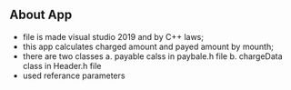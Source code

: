 ## About App
- file is made visual studio 2019 and by C++ laws;
- this app calculates charged amount and payed amount by mounth;
- there are two classes
    a. payable calss in paybale.h file
    b. chargeData class in Header.h file
- used referance parameters 

